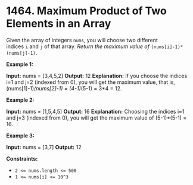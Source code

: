# 1464. Maximum Product of Two Elements in an Array 

Given the array of integers `nums`, you will choose two different indices `i` and `j` of that array. _Return the maximum value of_ `(nums[i]-1)*(nums[j]-1)`.

**Example 1:**

**Input:** nums = [3,4,5,2]
**Output:** 12 
**Explanation:** If you choose the indices i=1 and j=2 (indexed from 0), you will get the maximum value, that is, (nums[1]-1)*(nums[2]-1) = (4-1)*(5-1) = 3*4 = 12. 

**Example 2:**

**Input:** nums = [1,5,4,5]
**Output:** 16
**Explanation:** Choosing the indices i=1 and j=3 (indexed from 0), you will get the maximum value of (5-1)*(5-1) = 16.

**Example 3:**

**Input:** nums = [3,7]
**Output:** 12

**Constraints:**

- `2 <= nums.length <= 500`
- `1 <= nums[i] <= 10^3`